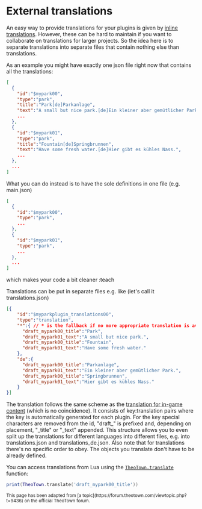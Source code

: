 # External translations

An easy way to provide translations for your plugins is given by
[inline translations](plugin-inline-translations.md).
However, these can be hard to maintain if you want to collaborate on translations
for larger projects.
So the idea here is to separate translations into separate files that contain nothing else than translations.

As an example you might have exactly one json file right now that contains all the translations:
```json
[
  {
    "id":"$mypark00",
    "type":"park",
    "title":"Park[de]Parkanlage",
    "text":"A small but nice park.[de]Ein kleiner aber gemütlicher Park.",
    ...
  },
  {
    "id":"$mypark01",
    "type":"park",
    "title":"Fountain[de]Springbrunnen",
    "text":"Have some fresh water.[de]Hier gibt es kühles Nass.",
    ...
  },
  ...
]
```

What you can do instead is to have the sole definitions in one file (e.g. main.json)
```json
[
  {
    "id":"$mypark00",
    "type":"park",
    ...
  },
  {
    "id":"$mypark01",
    "type":"park",
    ...
  },
  ...
]
```

which makes your code a bit cleaner :teach 

Translations can be put in separate files e.g. like (let's call it translations.json)
```json
[{
    "id":"$myparkplugin_translations00",
    "type":"translation",
    "*":{ // * is the fallback if no more appropriate translation is available; it's like the first case of inline translations
      "draft_mypark00_title":"Park",
      "draft_mypark01_text":"A small but nice park.",
      "draft_mypark00_title":"Fountain",
      "draft_mypark01_text":"Have some fresh water."
    },
    "de":{
      "draft_mypark00_title":"Parkanlage",
      "draft_mypark01_text":"Ein kleiner aber gemütlicher Park.",
      "draft_mypark00_title":"Springbrunnen",
      "draft_mypark01_text":"Hier gibt es kühles Nass."
    }
}]
```

The translation follows the same scheme as the
[translation for in-game content](https://github.com/LobbyDivinus/theotown-translation)
(which is no coincidence).
It consists of key:translation pairs where the key is automatically generated for each plugin.
For the key special characters are removed from the id, "draft_" is prefixed and,
depending on placement, "_title" or "_text" appended.
This structure allows you to even split up the translations for different languages into different files, e.g. into translations.json and translations_de.json.
Also note that for translations there's no specific order to obey. The objects you translate don't have to be already defined.

You can access translations from Lua using the
[`TheoTown.translate`](https://doc.theotown.com/modules/TheoTown.html#translate) function:
```lua
print(TheoTown.translate('draft_mypark00_title'))
```

<sub>
This page has been adapted from
[a topic](https://forum.theotown.com/viewtopic.php?t=9436)
on the official TheoTown forum.
</sub>
